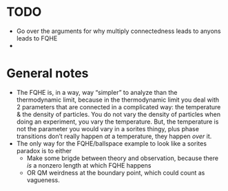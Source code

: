 
# TODO
- Go over the arguments for why multiply connectedness leads to anyons leads to FQHE
-

# General notes
- The FQHE is, in a way, way “simpler” to analyze than the thermodynamic limit, because in the thermodynamic limit you deal with 2 parameters that are connected in a complicated way: the temperature & the density of particles. You do not vary the density of particles when doing an experiment, you vary the temperature. But, the temperature is not the parameter you would vary in a sorites thingy, plus phase transitions don’t really happen *at* a temperature, they happen *over* it.
- The only way for the FQHE/ballspace example to look like a sorites paradox is to either
	- Make some brigde between theory and observation, because there *is* a nonzero length at which FQHE happens
	- OR QM weirdness at the boundary point, which could count as vagueness.